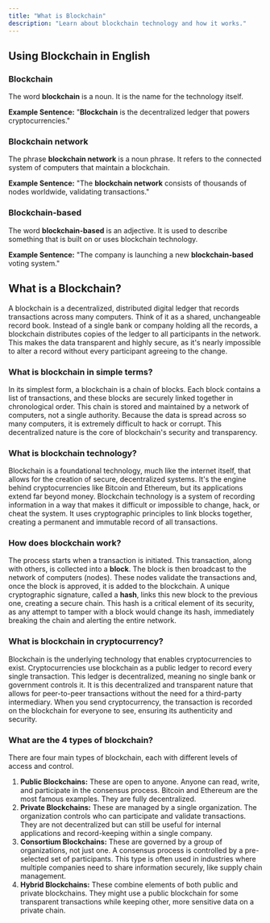 ```yaml
---
title: "What is Blockchain"
description: "Learn about blockchain technology and how it works."
---
```


## Using Blockchain in English

### Blockchain

The word **blockchain** is a noun. It is the name for the technology itself.

**Example Sentence:** "**Blockchain** is the decentralized ledger that powers cryptocurrencies."

### Blockchain network

The phrase **blockchain network** is a noun phrase. It refers to the connected system of computers that maintain a blockchain.

**Example Sentence:** "The **blockchain network** consists of thousands of nodes worldwide, validating transactions."

### Blockchain-based

The word **blockchain-based** is an adjective. It is used to describe something that is built on or uses blockchain technology.

**Example Sentence:** "The company is launching a new **blockchain-based** voting system."

## What is a Blockchain?

A blockchain is a decentralized, distributed digital ledger that records transactions across many computers. Think of it as a shared, unchangeable record book. Instead of a single bank or company holding all the records, a blockchain distributes copies of the ledger to all participants in the network. This makes the data transparent and highly secure, as it's nearly impossible to alter a record without every participant agreeing to the change.

### What is blockchain in simple terms?

In its simplest form, a blockchain is a chain of blocks. Each block contains a list of transactions, and these blocks are securely linked together in chronological order. This chain is stored and maintained by a network of computers, not a single authority. Because the data is spread across so many computers, it is extremely difficult to hack or corrupt. This decentralized nature is the core of blockchain's security and transparency.

### What is blockchain technology?

Blockchain is a foundational technology, much like the internet itself, that allows for the creation of secure, decentralized systems. It's the engine behind cryptocurrencies like Bitcoin and Ethereum, but its applications extend far beyond money. Blockchain technology is a system of recording information in a way that makes it difficult or impossible to change, hack, or cheat the system. It uses cryptographic principles to link blocks together, creating a permanent and immutable record of all transactions.

### How does blockchain work?

The process starts when a transaction is initiated. This transaction, along with others, is collected into a **block**. The block is then broadcast to the network of computers (nodes). These nodes validate the transactions and, once the block is approved, it is added to the blockchain. A unique cryptographic signature, called a **hash**, links this new block to the previous one, creating a secure chain. This hash is a critical element of its security, as any attempt to tamper with a block would change its hash, immediately breaking the chain and alerting the entire network.

### What is blockchain in cryptocurrency?

Blockchain is the underlying technology that enables cryptocurrencies to exist. Cryptocurrencies use blockchain as a public ledger to record every single transaction. This ledger is decentralized, meaning no single bank or government controls it. It is this decentralized and transparent nature that allows for peer-to-peer transactions without the need for a third-party intermediary. When you send cryptocurrency, the transaction is recorded on the blockchain for everyone to see, ensuring its authenticity and security.

### What are the 4 types of blockchain?

There are four main types of blockchain, each with different levels of access and control.

1.  **Public Blockchains:** These are open to anyone. Anyone can read, write, and participate in the consensus process. Bitcoin and Ethereum are the most famous examples. They are fully decentralized.
2.  **Private Blockchains:** These are managed by a single organization. The organization controls who can participate and validate transactions. They are not decentralized but can still be useful for internal applications and record-keeping within a single company.
3.  **Consortium Blockchains:** These are governed by a group of organizations, not just one. A consensus process is controlled by a pre-selected set of participants. This type is often used in industries where multiple companies need to share information securely, like supply chain management.
4.  **Hybrid Blockchains:** These combine elements of both public and private blockchains. They might use a public blockchain for some transparent transactions while keeping other, more sensitive data on a private chain.